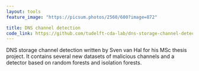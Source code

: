 ```yaml
---
layout: tools
feature_image: "https://picsum.photos/2560/600?image=872"

title: DNS channel detection
code_link: https://github.com/tudelft-cda-lab/dns-storage-channel-detection
---
```


DNS storage channel detection written by Sven van Hal for his MSc thesis project. It contains several new datasets of malicious channels and a detector based on random forests and isolation forests.
